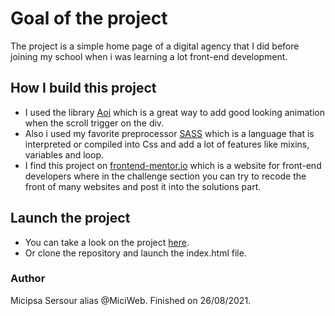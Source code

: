 # Goal of the project
The project is a simple home page of a digital agency that I did before joining my school when i was learning a lot front-end development. 

## How I build this project
* I used the library [Aoi](https://aoi.js.org/) which is a great way to add good looking animation when the scroll trigger on the div.
* Also i used my favorite preprocessor [SASS](https://sass-lang.com/) which is a language that is interpreted or compiled into Css and add a lot of features like mixins, variables and loop.
* I find this project on [frontend-mentor.io](https://www.frontendmentor.io/) which is a website for front-end developers where in the challenge section you can try to recode the front of many websites and post it into the solutions part.

## Launch the project
* You can take a look on the project [here](https://sersour.com/Designo_Project/designo.html).
* Or clone the repository and launch the index.html file.

### Author
Micipsa Sersour alias @MiciWeb.
Finished on 26/08/2021.
